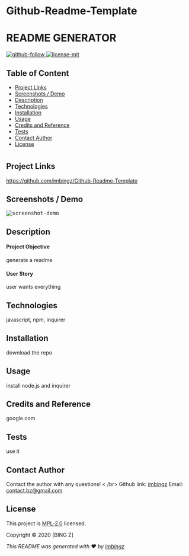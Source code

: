 # Github-Readme-Template

 
  # README GENERATOR

  <p>
  <a href="https://github.com/imbingz" target="_blank">
    <img src="https://img.shields.io/github/followers/imbingz?label=Follow&logoColor=purple&style=social" alt="github-follow">
  </a>
  <a href="https://choosealicense.com/licenses/mpl-2.0/" target="_blank">
    <img alt="license-mit" src="https://img.shields.io/badge/License-MPLv2.0-brightgreen.svg" />
  </a>
</p>

  ## Table of Content
  * [ Project Links ](#Project-Links)
  * [ Screenshots / Demo ](#Screenshots)
  * [ Description ](#Desciption)
  * [ Technologies ](#Technologies)
  * [ Installation ](#Installation)
  * [ Usage ](#Usage)
  * [ Credits and Reference ](#Credits-and-Reference)
  * [ Tests ](#Tests)
  * [ Contact Author ](#Contact-Author)
  * [ License ](#License)
  #

  ##  Project Links
  https://github.com/imbingz/Github-Readme-Template

  ## Screenshots / Demo
  <kbd>![screenshot-demo](undefined)</kbd>
  
  ## Description 

  #### Project Objective
  generate a readme
  
  #### User Story
  user wants everything

  ## Technologies 
  javascript, npm, inquirer

  ## Installation
  download the repo

  ## Usage 
  install node.js and inquirer 
  
  ## Credits and Reference
  google.com

  ## Tests
  use it 

  ## Contact Author
  Contact the author with any questions! < /br>
  Github link: [imbingz](https://github.com/imbingz)
  Email: contact.bz@gmail.com

  ## License
  This project is [MPL-2.0](https://choosealicense.com/licenses/mpl-2.0/) licensed.<br />

  Copyright © 2020 [BING Z]

  _This README was generated with ❤️ by [imbingz](https://github.com/imbingz)_

  
